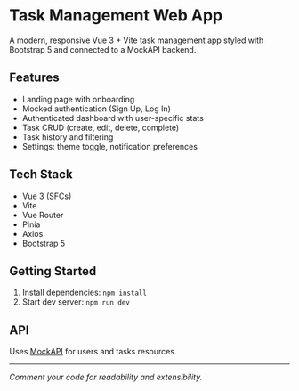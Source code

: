 # Task Management Web App

A modern, responsive Vue 3 + Vite task management app styled with Bootstrap 5 and connected to a MockAPI backend.

## Features

- Landing page with onboarding
- Mocked authentication (Sign Up, Log In)
- Authenticated dashboard with user-specific stats
- Task CRUD (create, edit, delete, complete)
- Task history and filtering
- Settings: theme toggle, notification preferences

## Tech Stack

- Vue 3 (SFCs)
- Vite
- Vue Router
- Pinia
- Axios
- Bootstrap 5

## Getting Started

1. Install dependencies: `npm install`
2. Start dev server: `npm run dev`

## API

Uses [MockAPI](https://683b92ba28a0b0f2fdc4f63d.mockapi.io/) for users and tasks resources.

---

_Comment your code for readability and extensibility._
